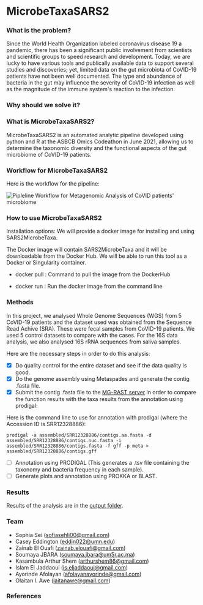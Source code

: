 # MicrobeTaxaSARS2

### What is the problem?
Since the World Health Organization labeled coronavirus disease 19 a pandemic, there has been a significant public involvement from scientists and scientific groups to speed research and development. Today, we are lucky to have various tools and publically available data to support several studies and discoveries; yet, limited data on the gut microbiota of CoVID-19 patients have not been well documented. The type and abundance of bacteria in the gut may influence the severity of CoVID-19 infection as well as the magnitude of the immune system's reaction to the infection.

### Why should we solve it?


### What is MicrobeTaxaSARS2?
MicrobeTaxaSARS2 is an automated analytic pipeline developed using python and R at the ASBCB Omics Codeathon in June 2021, allowing us to determine the taxonomic diversity and the functional aspects of the gut microbiome of CoVID-19 patients.

### Workflow for MicrobeTaxaSARS2
Here is the workflow for the pipeline:

![Pipleline Workflow for Metagenomic Analysis of CoVID patients' microbiome](img/workflow.png)

### How to use MicrobeTaxaSARS2
Installation options:
We will provide a docker image for installing and using SARS2MicrobeTaxa.

The Docker image will contain SARS2MicrobeTaxa and it will be downloadable from the Docker Hub.
We will be able to run this tool as a Docker or Singularity container.

- docker pull <!-- omicscodeathon/microbetaxasars2 -->: Command to pull the image from the DockerHub

- docker run <!-- omicscodeathon/microbetaxasars2 -->: Run the docker image from the command line


### Methods

In this project, we analysed Whole Genome Sequences (WGS) from 5 CoVID-19 patients and the dataset used was obtained from the Sequence Read Achive (SRA). These were fecal samples from CoVID-19 patients. We used 5 control datasets to compare with the cases. For the 16S data analysis, we also analysed 16S rRNA sequences from saliva samples.

Here are the necessary steps in order to do this analysis:
- [x] Do quality control for the entire dataset and see if the data quality is good.
- [x] Do the genome assembly using Metaspades and generate the contig .fasta file.
- [x] Submit the contig .fasta file to the [MG-RAST server](https://www.mg-rast.org) in order to compare the function results with the taxa results from the annotation using prodigal:

Here is the command line to use for annotation with prodigal (where the Accession ID is SRR12328886):
```
prodigal -a assembled/SRR12328886/contigs.aa.fasta -d assembled/SRR12328886/contigs.nuc.fasta -i assembled/SRR12328886/contigs.fasta -f gff -p meta > assembled/SRR12328886/contigs.gff
```

- [ ] Annotation using PRODIGAL (This generates a .tsv file containing the taxonomy and bacteria frequency in each sample).
- [ ] Generate plots and annotation using PROKKA or BLAST.

### Results
Results of the analysis are in the [output folder](output/).

### Team
- Sophia Sei (sofiasehli00@gmail.com)
- Casey Eddington (eddin022@umn.edu)
- Zainab El Ouafi (zainab.elouafi@gmail.com)
- Soumaya JBARA (soumaya.jbara@um5r.ac.ma)
- Kasambula Arthur Shem (arthurshem86@gmail.com)
- Islam El Jaddaoui (is.eljaddaoui@gmail.com)
- Ayorinde Afolayan (afolayanayorinde@gmail.com)
- Olaitan I. Awe (laitanawe@gmail.com)

### References

